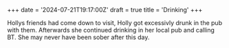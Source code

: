 +++
date = '2024-07-21T19:17:00Z'
draft = true
title = 'Drinking'
+++

Hollys friends had come down to visit, Holly got excessivly drunk in the pub with them.
Afterwards she continued drinking in her local pub and calling BT.
She may never have been sober after this day.
